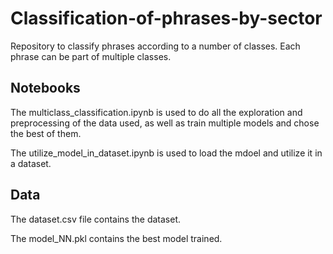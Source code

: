# Classification-of-phrases-by-sector
Repository to classify phrases according to a number of classes. Each phrase can be part of multiple classes.

## Notebooks

The multiclass_classification.ipynb is used to do all the exploration and preprocessing of the data used, as well as train multiple models and chose the best of them.

The utilize_model_in_dataset.ipynb is used to load the mdoel and utilize it in a dataset.

## Data

The dataset.csv file contains the dataset.

The model_NN.pkl contains the best model trained.
